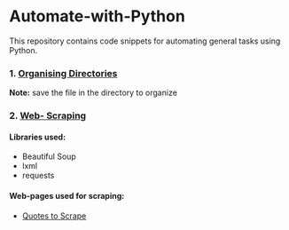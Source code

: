 # Automate-with-Python

This repository contains code snippets for automating general tasks using Python.

### 1. [Organising Directories](Organise_Directory.py) 
**Note:** save the file in the directory to organize

### 2. [Web- Scraping](Web_Scraper.py)
#### Libraries used:
* Beautiful Soup
* lxml
* requests

#### Web-pages used for scraping:
* [Quotes to Scrape](http://quotes.toscrape.com/)
